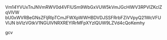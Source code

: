Vm14YVUxTnJNVmRWV0d4VFlUSm9WbGxVUW5kVmJGcHlWV3RPVlZKclZqVlVW
bU0xWVRBeGNsZFljRlpTCmJFWXpWWHBDVDJSSFRrbFZiVVpyQ21WcVFUVlJN
bVIzVGtkV1NGUlVNRXREYlRrMFpXYzlQUW9LZVd4cQoKemhy

gcv